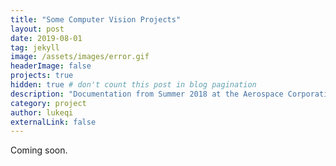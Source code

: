 ```yaml
---
title: "Some Computer Vision Projects"
layout: post
date: 2019-08-01
tag: jekyll
image: /assets/images/error.gif
headerImage: false
projects: true
hidden: true # don't count this post in blog pagination
description: "Documentation from Summer 2018 at the Aerospace Corporation and Fall 2018 at the MIT Aerospace Controls Lab."
category: project
author: lukeqi
externalLink: false
---
```


Coming soon. 